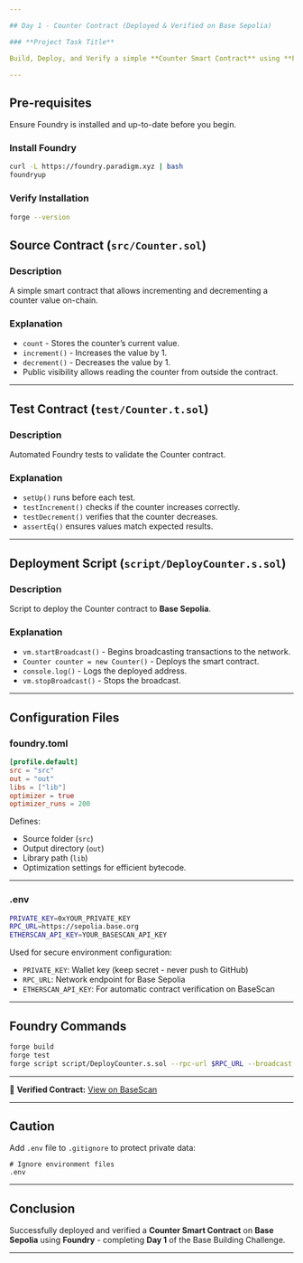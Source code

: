 ```yaml
---

## Day 1 - Counter Contract (Deployed & Verified on Base Sepolia)

### **Project Task Title**

Build, Deploy, and Verify a simple **Counter Smart Contract** using **Foundry** on **Base Sepolia Testnet**.

---
```


## **Pre-requisites**

Ensure Foundry is installed and up-to-date before you begin.

### Install Foundry

```bash
curl -L https://foundry.paradigm.xyz | bash
foundryup
```

###  Verify Installation

```bash
forge --version
```

## **Source Contract (`src/Counter.sol`)**

### Description

A simple smart contract that allows incrementing and decrementing a counter value on-chain.

### Explanation

* `count` - Stores the counter’s current value.
* `increment()` - Increases the value by 1.
* `decrement()` - Decreases the value by 1.
* Public visibility allows reading the counter from outside the contract.

---

## **Test Contract (`test/Counter.t.sol`)**

### Description

Automated Foundry tests to validate the Counter contract.

### Explanation

* `setUp()` runs before each test.
* `testIncrement()` checks if the counter increases correctly.
* `testDecrement()` verifies that the counter decreases.
* `assertEq()` ensures values match expected results.

---

## **Deployment Script (`script/DeployCounter.s.sol`)**

### Description

Script to deploy the Counter contract to **Base Sepolia**.

### Explanation

* `vm.startBroadcast()` - Begins broadcasting transactions to the network.
* `Counter counter = new Counter()` - Deploys the smart contract.
* `console.log()` - Logs the deployed address.
* `vm.stopBroadcast()` - Stops the broadcast.

---

##  **Configuration Files**

### foundry.toml

```toml
[profile.default]
src = "src"
out = "out"
libs = ["lib"]
optimizer = true
optimizer_runs = 200
```
Defines:

* Source folder (`src`)
* Output directory (`out`)
* Library path (`lib`)
* Optimization settings for efficient bytecode.

---

### .env

```bash
PRIVATE_KEY=0xYOUR_PRIVATE_KEY
RPC_URL=https://sepolia.base.org
ETHERSCAN_API_KEY=YOUR_BASESCAN_API_KEY
```
Used for secure environment configuration:

* `PRIVATE_KEY`: Wallet key (keep secret - never push to GitHub)
* `RPC_URL`: Network endpoint for Base Sepolia
* `ETHERSCAN_API_KEY`: For automatic contract verification on BaseScan

---

## **Foundry Commands**
```bash
forge build
forge test
forge script script/DeployCounter.s.sol --rpc-url $RPC_URL --broadcast --verify
```
---

🔗 **Verified Contract:**
[View on BaseScan](https://sepolia.basescan.org/address/0x26432c2e13aDa57A199B4090f1dA875Da184305e)

---

## **Caution**

Add `.env` file to `.gitignore` to protect private data:

```
# Ignore environment files
.env
```

---

## **Conclusion**

Successfully deployed and verified a **Counter Smart Contract** on **Base Sepolia** using **Foundry** - completing **Day 1** of the Base Building Challenge.

---
